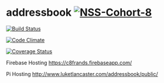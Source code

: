# addressbook [![NSS-Cohort-8](https://img.shields.io/badge/NSS-cohort--8-3C617F.svg)](http://blog.aijoona.com/wp-content/uploads/2011/04/crockford.jpg)

[![Build Status](https://travis-ci.org/luketlancaster/addressbook.svg?branch=master)](https://travis-ci.org/luketlancaster/addressbook)

[![Code Climate](https://codeclimate.com/github/luketlancaster/addressbook/badges/gpa.svg)](https://codeclimate.com/github/luketlancaster/addressbook)

[![Coverage Status](https://coveralls.io/repos/luketlancaster/addressbook/badge.svg)](https://coveralls.io/r/luketlancaster/addressbook)

Firebase Hosting
https://c8frands.firebaseapp.com/

Pi Hosting
http://www.luketlancaster.com/addressbook/public/
